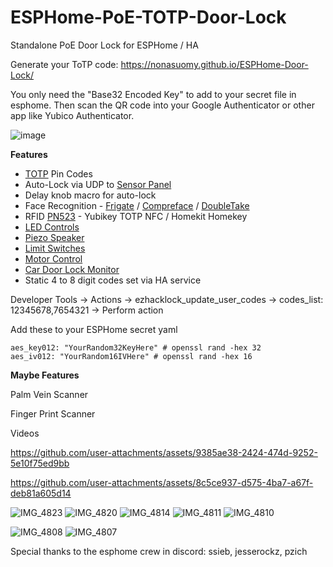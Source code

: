 # ESPHome-PoE-TOTP-Door-Lock
Standalone PoE Door Lock for ESPHome / HA

Generate your ToTP code: https://nonasuomy.github.io/ESPHome-Door-Lock/

You only need the "Base32 Encoded Key" to add to your secret file in esphome. Then scan the QR code into your Google Authenticator or other app like Yubico Authenticator.

![image](https://github.com/user-attachments/assets/1ce40b82-e158-4852-8764-35c7b0fdb3b9)

**Features**

- [TOTP](https://github.com/NonaSuomy/esphome/tree/totp/esphome/components/totp) Pin Codes
- Auto-Lock via UDP to [Sensor Panel](https://github.com/NonaSuomy/ESPHome-Standalone-Rack-Mount-Alarm-Panel)
- Delay knob macro for auto-lock
- Face Recognition - [Frigate](https://github.com/blakeblackshear/frigate) / [Compreface](https://github.com/exadel-inc/CompreFace) / [DoubleTake](https://github.com/skrashevich/double-take)
- RFID [PN523](https://esphome.io/components/binary_sensor/pn532.html) - Yubikey TOTP NFC / Homekit Homekey
- [LED Controls](https://esphome.io/components/output/ledc.html)
- [Piezo Speaker](https://esphome.io/components/rtttl.html)
- [Limit Switches](https://esphome.io/components/switch/)
- [Motor Control](https://esphome.io/components/output/ledc.html)
- [Car Door Lock Monitor](https://github.com/NonaSuomy/ESPHome-Door-Lock/blob/main/homeassistant_generic_car_remote_bridge.py)
- Static 4 to 8 digit codes set via HA service

Developer Tools -> Actions -> ezhacklock_update_user_codes -> codes_list: 12345678,7654321 -> Perform action

Add these to your ESPHome secret yaml
```
aes_key012: "YourRandom32KeyHere" # openssl rand -hex 32
aes_iv012: "YourRandom16IVHere" # openssl rand -hex 16
```

**Maybe Features**

Palm Vein Scanner

Finger Print Scanner


Videos

https://github.com/user-attachments/assets/9385ae38-2424-474d-9252-5e10f75ed9bb

https://github.com/user-attachments/assets/8c5ce937-d575-4ba7-a67f-deb81a605d14

![IMG_4823](https://github.com/user-attachments/assets/9a781541-7756-4bc7-a405-9dbed2648b56)
![IMG_4820](https://github.com/user-attachments/assets/6bd1ac63-4605-421f-be82-58db4b258806)
![IMG_4814](https://github.com/user-attachments/assets/24dd9078-e968-4c4d-85bc-d2eb15fbce83)
![IMG_4811](https://github.com/user-attachments/assets/f4c2172f-d9bb-432c-b15d-057c316f9fa6)
![IMG_4810](https://github.com/user-attachments/assets/150ee124-b38c-4d57-ad51-f7c8ba9aeb02)

![IMG_4808](https://github.com/user-attachments/assets/dffecc4f-ddcd-46fd-b395-2961e8ddc743)
![IMG_4807](https://github.com/user-attachments/assets/d9a0b240-5298-43ff-9a54-defecba8813a)

Special thanks to the esphome crew in discord: ssieb, jesserockz, pzich

